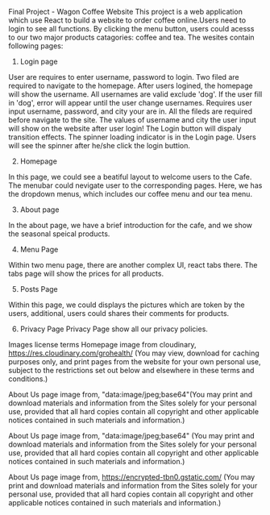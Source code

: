 Final Project - Wagon Coffee Website
This project is a web application which use React to build a website to order coffee online.Users need to login to see all functions. By clicking the menu button, users could acesss to our two major products catagories: coffee and tea. The wesites contain following pages: 

1. Login page

User are requires to enter username, password to login. Two filed are required to navigate to the homepage. After users logined, the homepage will show the username. All usernames are valid exclude 'dog'. If the user fill in 'dog', error will appear until the user change usernames.
Requires user input username, password, and city your are in. All the fileds are required before navigate to the site. The values of username and city the user input will show on the website after user login! The Login button will dispaly transition effects. The spinner loading indicator is in the Login page. Users will see the spinner after he/she click the login buttion. 

2. Homepage

In this page, we could see a beatiful layout to welcome users to the Cafe. The menubar could nevigate user to the corresponding pages. Here, we has the dropdown menus, which includes our coffee menu and our tea menu.

3. About page

In the about page, we have a brief introduction for the cafe, and we show the seasonal speical products.

4. Menu Page


 Within two menu page, there are another complex UI, react tabs there. The tabs page will show the prices for all products.

5. Posts Page

Within this page, we could displays the pictures which are token by the users, additional, users could shares their comments for products.

6. Privacy Page
Privacy Page show all our privacy policies. 


Images license terms
Homepage image from cloudinary, https://res.cloudinary.com/grohealth/ (You may view, download for caching purposes only, and print pages from the website for your own personal use, subject to the restrictions set out below and elsewhere in these terms and conditions.)

About Us page image from,  "data:image/jpeg;base64"(You may print and download materials and information from the Sites solely for your personal use, provided that all hard copies contain all copyright and other applicable notices contained in such materials and information.)

About Us page image from,  "data:image/jpeg;base64" (You may print and download materials and information from the Sites solely for your personal use, provided that all hard copies contain all copyright and other applicable notices contained in such materials and information.)

About Us page image from,  https://encrypted-tbn0.gstatic.com/ (You may print and download materials and information from the Sites solely for your personal use, provided that all hard copies contain all copyright and other applicable notices contained in such materials and information.)





